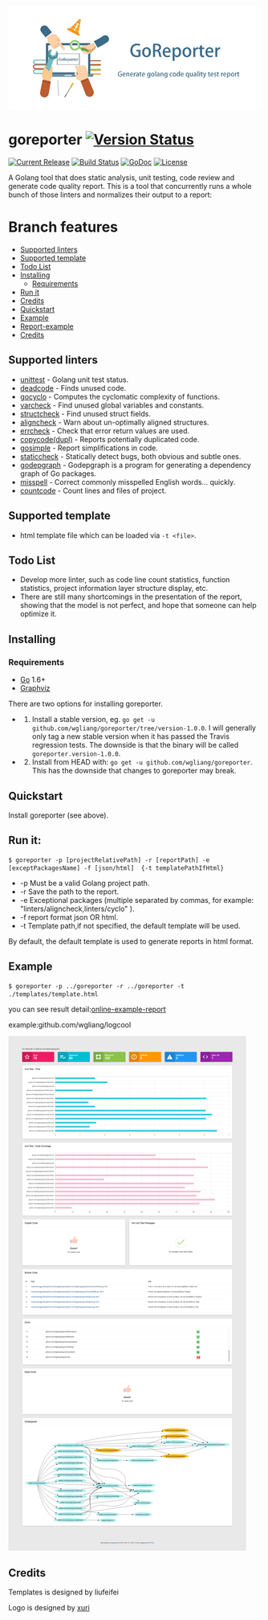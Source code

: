 ![goreporter](./logo.png)

# goreporter [![Version Status](https://img.shields.io/badge/v2.0-stable-orange.svg)](https://github.com/wgliang/goreporter/releases/tag/version2.0.0)

[![Current Release](https://img.shields.io/github/release/wgliang/goreporter.svg)](https://github.com/wgliang/goreporter/releases/latest)
[![Build Status](https://travis-ci.org/wgliang/goreporter.svg?branch=master)](https://travis-ci.org/wgliang/goreporter)
[![GoDoc](https://godoc.org/github.com/wgliang/goreporter?status.svg)](https://godoc.org/github.com/wgliang/goreporter)
[![License](https://img.shields.io/badge/LICENSE-Apache2.0-ff69b4.svg)](http://www.apache.org/licenses/LICENSE-2.0.html)

A Golang tool that does static analysis, unit testing, code review and generate code quality report. This is a tool that concurrently runs a whole bunch of those linters and normalizes their output to a report:

# Branch features

<!-- MarkdownTOC -->

- [Supported linters](#supported-linters)
- [Supported template](#supported-template)
- [Todo List](#todo-list)
- [Installing](#installing)
	- [Requirements](#requirements)
- [Run it](#run-it)
- [Credits](#credits)
- [Quickstart](#quickstart)
- [Example](#example)
- [Report-example](#report-example)
- [Credits](#credits)

<!-- /MarkdownTOC -->

## Supported linters

- [unittest](https://github.com/wgliang/goreporter/tree/master/linters/unittest) - Golang unit test status.
- [deadcode](https://github.com/tsenart/deadcode) - Finds unused code.
- [gocyclo](https://github.com/alecthomas/gocyclo) - Computes the cyclomatic complexity of functions.
- [varcheck](https://github.com/opennota/check) - Find unused global variables and constants.
- [structcheck](https://github.com/opennota/check) - Find unused struct fields.
- [aligncheck](https://github.com/opennota/check) - Warn about un-optimally aligned structures.
- [errcheck](https://github.com/kisielk/errcheck) - Check that error return values are used.
- [copycode(dupl)](https://github.com/mibk/dupl) - Reports potentially duplicated code.
- [gosimple](https://github.com/dominikh/go-tools/tree/master/cmd/gosimple) - Report simplifications in code.
- [staticcheck](https://github.com/dominikh/go-tools/tree/master/cmd/staticcheck) - Statically detect bugs, both obvious and subtle ones.
- [godepgraph](https://github.com/kisielk/godepgraph) - Godepgraph is a program for generating a dependency graph of Go packages.
- [misspell](https://github.com/client9/misspell) - Correct commonly misspelled English words... quickly.
- [countcode](https://github.com/bytbox/sloc) - Count lines and files of project.


## Supported template

- html template file which can be loaded via `-t <file>`.

## Todo List

- Develop more linter, such as code line count statistics, function statistics, project information layer structure display, etc.
- There are still many shortcomings in the presentation of the report, showing that the model is not perfect, and hope that someone can help optimize it.

## Installing

### Requirements

- [Go](https://golang.org/dl/) 1.6+
- [Graphviz](http://www.graphviz.org/Download..php)

There are two options for installing goreporter.

- 1. Install a stable version, eg. `go get -u github.com/wgliang/goreporter/tree/version-1.0.0`.
   I will generally only tag a new stable version when it has passed the Travis regression tests. 
     The downside is that the binary will be called `goreporter.version-1.0.0`.

- 2. Install from HEAD with: `go get -u github.com/wgliang/goreporter`.
   This has the downside that changes to goreporter may break.

## Quickstart

Install goreporter (see above).

## Run it:

```
$ goreporter -p [projectRelativePath] -r [reportPath] -e [exceptPackagesName] -f [json/html]  {-t templatePathIfHtml}
```

- -p Must be a valid Golang project path.
- -r Save the path to the report.
- -e Exceptional packages (multiple separated by commas, for example: "linters/aligncheck,linters/cyclo" ).
- -f report format json OR html.
- -t Template path,if not specified, the default template will be used.

By default, the default template is used to generate reports in html format.

## Example

```
$ goreporter -p ../goreporter -r ../goreporter -t ./templates/template.html
```
you can see result detail:[online-example-report](http://fiisio.me/pages/goreporter-report.html)

example:github.com/wgliang/logcool

![github.com/wgliang/logcool](./doc/github-com-wgliang-goreporter-logcool.png)

## Credits

Templates is designed by liufeifei

Logo is designed by [xuri](https://github.com/Luxurioust)
